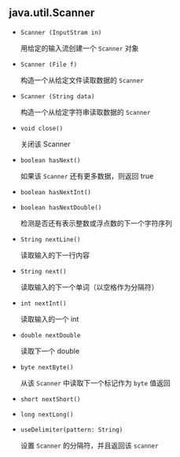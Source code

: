 ## java.util.Scanner

- `Scanner (InputStram in)`

  用给定的输入流创建一个 `Scanner` 对象

- `Scanner (File f)`

  构造一个从给定文件读取数据的 `Scanner`

- `Scanner (String data)`

  构造一个从给定字符串读取数据的 `Scanner`

* `void close()`

    关闭该 Scanner
    
* `boolean hasNext()`

    如果该 `Scanner` 还有更多数据，则返回 true
    
* `boolean hasNextInt()`

* `boolean hasNextDouble()`

    检测是否还有表示整数或浮点数的下一个字符序列
    
- `String nextLine()`

  读取输入的下一行内容

- `String next()`

  读取输入的下一个单词（以空格作为分隔符）

- `int nextInt()`

  读取输入的一个 int

- `double nextDouble`

  读取下一个 double

* `byte nextByte()`
   
    从该 `Scanner` 中读取下一个标记作为 `byte` 值返回
    
* `short nextShort()`

* `long nextLong()`

* `useDelimiter(pattern: String)`

    设置 `Scanner` 的分隔符，并且返回该 `scanner`
    
